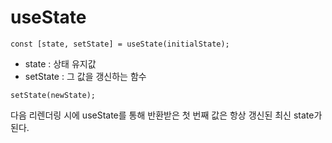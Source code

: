 # useState

```
const [state, setState] = useState(initialState);
```
- state : 상태 유지값
- setState : 그 값을 갱신하는 함수

```
setState(newState);
```
다음 리렌더링 시에 useState를 통해 반환받은 첫 번째 값은 항상 갱신된 최신 state가 된다.